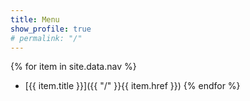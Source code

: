 ```yaml
---
title: Menu
show_profile: true
# permalink: "/"
---
```


{% for item in site.data.nav %}
- [{{ item.title }}]({{ "/" }}{{ item.href }})
{% endfor %}